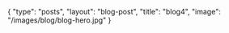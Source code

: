 {
	"type": "posts",
	"layout": "blog-post",
	"title": "blog4",
	"image": "/images/blog/blog-hero.jpg"
}